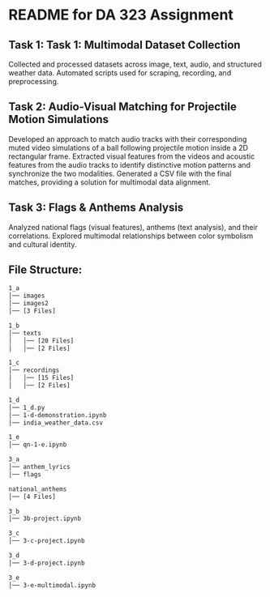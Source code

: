 # README for DA 323 Assignment

## Task 1: Task 1: Multimodal Dataset Collection

Collected and processed datasets across image, text, audio, and structured weather data. Automated scripts used for scraping, recording, and preprocessing.

## Task 2: Audio-Visual Matching for Projectile Motion Simulations

Developed an approach to match audio tracks with their corresponding muted video simulations of a ball following projectile motion inside a 2D rectangular frame. Extracted visual features from the videos and acoustic features from the audio tracks to identify distinctive motion patterns and synchronize the two modalities. Generated a CSV file with the final matches, providing a solution for multimodal data alignment.

## Task 3: Flags & Anthems Analysis

Analyzed national flags (visual features), anthems (text analysis), and their correlations. Explored multimodal relationships between color symbolism and cultural identity.

## File Structure:

```bash
1_a
│── images
│── images2
│── [3 Files]

1_b
│── texts
│   │── [20 Files]
│   │── [2 Files]

1_c
│── recordings
│   │── [15 Files]
│   │── [2 Files]

1_d
│── 1_d.py
│── 1-d-demonstration.ipynb
│── india_weather_data.csv

1_e
│── qn-1-e.ipynb

3_a
│── anthem_lyrics
│── flags

national_anthems
│── [4 Files]

3_b
│── 3b-project.ipynb

3_c
│── 3-c-project.ipynb

3_d
│── 3-d-project.ipynb

3_e
│── 3-e-multimodal.ipynb

```
